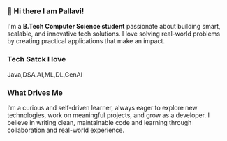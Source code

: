 ### 👋 Hi there I am Pallavi!

I'm a **B.Tech Computer Science student** passionate about building smart, scalable, and innovative tech solutions.
I love solving real-world problems by creating practical applications that make an impact.

### Tech Satck I love
Java,DSA,AI,ML,DL,GenAI

###  What Drives Me

I’m a curious and self-driven learner, always eager to explore new technologies, work on meaningful projects, and grow as a developer. I believe in writing clean, maintainable code and learning through collaboration and real-world experience.

